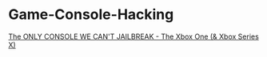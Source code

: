# Game-Console-Hacking
[The ONLY CONSOLE WE CAN'T JAILBREAK - The Xbox One (&amp; Xbox Series X)](https://youtu.be/pSTK5Xk9JB0)
